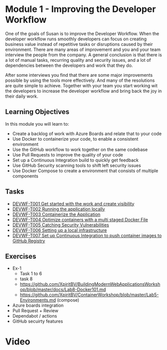# Module 1 - Improving the Developer Workflow

One of the goals of Susan is to improve the Developer Workflow. When the developer workflow runs smoothly developers can focus on creating business value instead of repetitive tasks or disruptions caused by their environment. There are many areas of improvement and you and your team interview the people from the company. A general conclusion is that there is a lot of manual tasks, recurring quality and security issues, and a lot of dependencies between the developers and work that they do.

After some interviews you find that there are some major improvements possible by using the tools more effectively. And many of the resolutions are quite simple to achieve. Together with your team you start working wit the developers to increase the developer workflow and bring back the joy in their daily work.

## Learning Objectives

In this module you will learn to:

* Create a backlog of work with Azure Boards and relate that to your code
* Use Docker to containerize your code, to enable a consistent environment
* Use the GitHub workflow to work together on the same codebase
* Use Pull Requests to improve the quality of your code
* Set up a Continuous Integration build to quickly get feedback
* Use GitHub Security scanning tools to shift left security issues
* Use Docker Compose to create a environment that consists of multiple components

## Tasks

* [DEVWF-T001 Get started with the work and create visibility](Tasks/DEVWF-T001.md)
* [DEVWF-T002 Running the application locally](Tasks/DEVWF-T002.md)
* [DEVWF-T003 Containerize the Application](Tasks/DEVWF-T003.md)
* [DEVWF-T004 Optimize containers with a multi staged Docker File](Tasks/DEVWF-T004.md)
* [DEVWF-T005 Catching Security Vulnerabilities](Tasks/DEVWF-T005.md)
* [DEVWF-T006 Setting up a local infrastructure](Tasks/DEVWF-T006.md)
* [DEVWF-T007 Set up Continuous Integration to push container images to GitHub Registry](Tasks/DEVWF-T007.md)

## Exercises

 * Ex-1
    * Task 1 to 6
    * task 8
    * https://github.com/XpiritBV/BuildingModernWebApplicationsWorkshop/blob/master/docs/Lab8-Docker101.md
    * https://github.com/XpiritBV/ContainerWorkshop/blob/master/Lab5-Environments.md (compose)
* Azure boards integration
* Pull Request + Review
* Dependabot / actions
* GitHub secuirty features

# Video

